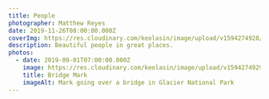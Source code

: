 ```yaml
---
title: People
photographer: Matthew Reyes
date: 2019-11-26T08:00:00.000Z
coverImg: https://res.cloudinary.com/keolasin/image/upload/v1594274928/People/People-12_ycu1p4.jpg
description: Beautiful people in great places.
photos:
  - date: 2019-09-01T07:00:00.000Z
    image: https://res.cloudinary.com/keolasin/image/upload/v1594274929/People/People-16_gvziri.jpg
    title: Bridge Mark
    imageAlt: Mark going over a bridge in Glacier National Park
---
```

